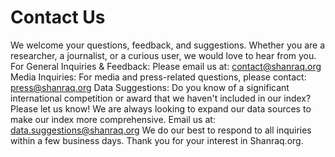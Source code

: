 # Contact Us

We welcome your questions, feedback, and suggestions. Whether you are a researcher, a journalist, or a curious user, we would love to hear from you.
For General Inquiries & Feedback:
Please email us at: contact@shanraq.org
Media Inquiries:
For media and press-related questions, please contact: press@shanraq.org
Data Suggestions:
Do you know of a significant international competition or award that we haven't included in our index? Please let us know! We are always looking to expand our data sources to make our index more comprehensive. Email us at: data.suggestions@shanraq.org
We do our best to respond to all inquiries within a few business days. Thank you for your interest in Shanraq.org.
